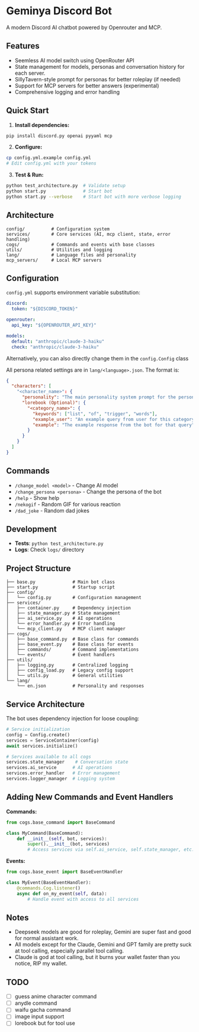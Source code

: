 # Geminya Discord Bot

A modern Discord AI chatbot powered by Openrouter and MCP.

## Features

- Seemless AI model switch using OpenRouter API
- State management for models, personas and conversation history for each server.
- SillyTavern-style prompt for personas for better roleplay (if needed)
- Support for MCP servers for better answers (experimental)
- Comprehensive logging and error handling

## Quick Start

1. **Install dependencies:**

```bash
pip install discord.py openai pyyaml mcp
```

2. **Configure:**

```bash
cp config.yml.example config.yml
# Edit config.yml with your tokens
```

3. **Test & Run:**

```bash
python test_architecture.py  # Validate setup
python start.py              # Start bot
python start.py --verbose    # Start bot with more verbose logging
```

## Architecture

```
config/          # Configuration system
services/        # Core services (AI, mcp client, state, error handling)
cogs/            # Commands and events with base classes
utils/           # Utilities and logging
lang/            # Language files and personality
mcp_servers/     # Local MCP servers
```

## Configuration

`config.yml` supports environment variable substitution:

```yaml
discord:
  token: "${DISCORD_TOKEN}"

openrouter:
  api_key: "${OPENROUTER_API_KEY}"

models:
  default: "anthropic/claude-3-haiku"
  check: "anthropic/claude-3-haiku"
```

Alternatively, you can also directly change them in the `config.Config` class

All persona related settings are in `lang/<language>.json`. The format is:

```json
{
  "characters": [
    "<character_name>": {
      "personality": "The main personality system prompt for the persona",
      "lorebook (Optional)": {
        "<category_name>": {
          "keywords": ["list", "of", "trigger", "words"],
          "example_user": "An example query from user for this category",
          "example": "The example response from the bot for that query"
        }
      }
    }
  ]
}
```

## Commands

- `/change_model <model>` - Change AI model
- `/change_persona <persona>` - Change the persona of the bot
- `/help` - Show help
- `/nekogif` - Random GIF for various reaction
- `/dad_joke` - Random dad jokes

## Development

- **Tests**: `python test_architecture.py`
- **Logs**: Check `logs/` directory

## Project Structure

```
├── base.py              # Main bot class
├── start.py             # Startup script
├── config/
│   └── config.py        # Configuration management
├── services/
│   ├── container.py     # Dependency injection
│   ├── state_manager.py # State management
│   ├── ai_service.py    # AI operations
│   └── error_handler.py # Error handling
│   └── mcp_client.py    # MCP client manager
├── cogs/
│   ├── base_command.py  # Base class for commands
│   ├── base_event.py    # Base class for events
│   ├── commands/        # Command implementations
│   └── events/          # Event handlers
├── utils/
│   ├── logging.py       # Centralized logging
│   ├── config_load.py   # Legacy config support
│   └── utils.py         # General utilities
└── lang/
    └── en.json          # Personality and responses
```

## Service Architecture

The bot uses dependency injection for loose coupling:

```python
# Service initialization
config = Config.create()
services = ServiceContainer(config)
await services.initialize()

# Services available to all cogs
services.state_manager    # Conversation state
services.ai_service      # AI operations
services.error_handler   # Error management
services.logger_manager  # Logging system
```

## Adding New Commands and Event Handlers

**Commands:**

```python
from cogs.base_command import BaseCommand

class MyCommand(BaseCommand):
    def __init__(self, bot, services):
        super().__init__(bot, services)
        # Access services via self.ai_service, self.state_manager, etc.
```

**Events:**

```python
from cogs.base_event import BaseEventHandler

class MyEvent(BaseEventHandler):
    @commands.Cog.listener()
    async def on_my_event(self, data):
        # Handle event with access to all services
```

## Notes

- Deepseek models are good for roleplay, Gemini are super fast and good for normal assistant work.
- All models except for the Claude, Gemini and GPT family are pretty suck at tool calling, especially parallel tool calling.
- Claude is god at tool calling, but it burns your wallet faster than you notice, RIP my wallet.

## TODO

- [ ] guess anime character command
- [ ] anydle command
- [ ] waifu gacha command
- [ ] image input support
- [ ] lorebook but for tool use
